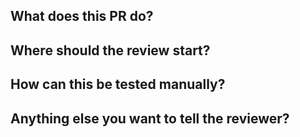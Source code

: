 ## What does this PR do?


## Where should the review start?


## How can this be tested manually?


## Anything else you want to tell the reviewer?


